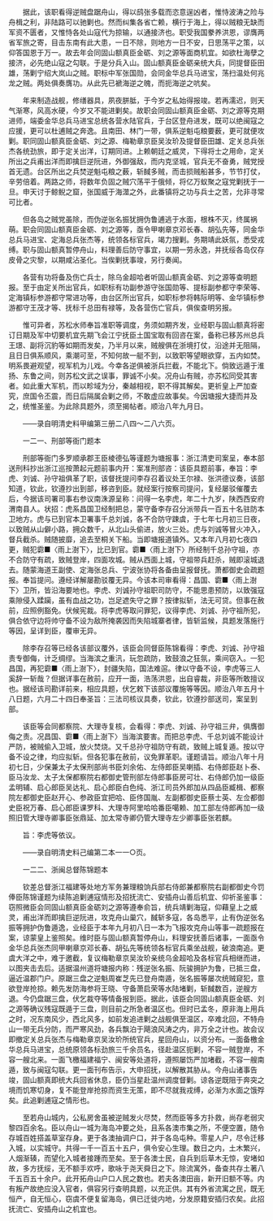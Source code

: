 <!-- { "loadSidebar": true } -->
　　据此，该职看得逆贼盘踞舟山，得以鸱张多载而恣意逞凶者，惟恃波涛之险与舟楫之利，非陆路可以驰剿也。然而纠集各省亡赖，横行于海上，得以贼粮无缺而军资不匮者，又惟恃各处山寇代为掠输，以通接济也。职受我国豢养洪恩，谬膺两省军旅之寄，目击东南有此大患，一日不除，则地方一日不安，日思荡平之策，以仰答国恩于万一。故去年会同固山额真臣金砺、刘之源等面商机宜。如欲杜海孽之接济，必先绝山寇之勾联。于是分兵入山。固山额真臣金砺亲统大兵，同提督臣田雄，荡剿宁绍大岚山之贼。职标中军张国勋，会同金华总兵马进宝，荡扫温处何兆龙之贼。两处俱奏膺功。从此先已褫海逆之魄，而扼海逆之吭矣。

　　年来制造战舰，修缮器具，夙夜胼胝，于今岁之私始得报竣。若再濡迟，则天气渐寒，风高水硬，今岁又不能进剿矣。故职会同固山额真臣金砺、刘之源等克期进师，端委金华总兵马进宝总统各营水陆官兵，于台区登舟进发，既可以绝闽寇之应援，更可以杜逋贼之奔逸。且南田、林门一带，俱系逆魁屯粮要薮，更可就便攻剿。职同固山额真臣金砺、刘之源、梅勒章京臣吴汝玠及提督臣田雄、定关总兵张杰各统劲旅，即于定关出洋，订期同进。上赖朝廷之威灵，下得将士之用命，定关所出之兵甫出洋而即擒巨逆阮进，外御强敌，而内克坚城，官兵无不奋勇，贼党授首无遗。台区所出之兵焚逆魁屯粮之薮，斩馘多贼，而击损贼船甚多，节节打仗，辛劳倍着。两路之师，将数年负固之贼穴荡平于俄倾，将亿万蚁聚之寇党剿抚于一旦。申天讨于鲸鲵之窟，张国威于海澨之外，此番镇将之功与兵士之苦，允非寻常可比者。

　　但各岛之贼党虽除，而伪逆张名振犹拥伪鲁逋逃于水面，根株不灭，终属祸萌。职会同固山额真臣金砺、刘之源等，亟令甲喇章京邓长春、胡弘先等，同金华总兵马进宝、定海总兵张杰等，统领各标官兵，竭力搜剿。务期靖此妖氛，悉受戎缚。职与固山额真暂停舟山，料理善后防守事宜，以期一劳永逸，并抚绥各岛仅存皮骨之灾黎，以期咸沾圣化。当俟剿抚事竣，另行奏闻。

　　各营有功将备及伤亡兵士，除乌金超哈者听固山额真金砺、刘之源等查明题报。至于由定关所出官兵，如职标有功副参游守张国勋等、提标副参都守李荣等、定海镇标参游都守常进功等，由台区所出官兵，如职标参将韩际明等、金华镇标参游都守王茂才等、抚标千总田有禄等，及各营伤亡官兵，俱俟查明另报。

　　惟可异者，苏松水师奉旨准职等调度，务须如期齐发，业经职与固山额真将密订日期及军中切要机宜先期飞会江宁抚臣土国宝取有回咨在案，备称已移苏州总兵王璟、副将沉豹等如期而发矣，乃半月以来，贼艘俱在浙境打仗，沿途并无阻隔，且日日俱系顺风，乘潮可至，不知何故一艇不到，以致职等望眼欲穿，五内如焚。明系畏避观望，视军机为儿戏。今幸各逆俱被浙兵拦截，不能北下。倘致远遁于淮扬、东鲁之间，则苏松文武之误事，罪诚不小矣。况舟山有贼，亦苏松同受其害者。如此重大军机，而以畛域为分，秦越相视，职不得其解矣。更祈皇上严加查究，庶国令丕震，而日后隔属会剿之师，不敢虚应故事矣。今因塘报大捷而并及之，统惟圣鉴。为此除具题外，须至揭帖者。顺治八年九月日。

　　——录自明清史料甲编第三册二八四～二八六页。

　　一二一、刑部等衙门题本

　　刑部等衙门多罗顺承郡王臣棱德弘等谨题为塘报事：浙江清吏司案呈，奉本部送刑科抄出浙江巡按萧起元题前事内开：案准刑部咨：该臣具题前事，奉旨：李虎、刘诚、孙守祖俱革了职，该督抚提问李存召着议处王尔禄、张洪德议奏，该部知道，钦此，钦遵抄出到部，移咨到臣。就经案行按察司提问，复经屡驳催覆去后，今据该司署司事右参议南洙源呈称：问得一名李虎，年二十九岁，陕西西安府渭南县人。状招：虎系昌国卫经制把总，蒙守备李存召分派带兵一百五十名驻防本卫地方。虎与已到官本卫署事千总刘诚，各不合防守踈虞，于七年七月初三日夜，以致贼从山僻小路，拥众数千，从北山头偷进，放火三处。虎与刘诚等冒火冲入，督兵截杀。贼随披靡，追去至桐关下船。当即塘报道镇外。又本年八月初七夜四更，贼犯霩■〈雨上澍下〉，比已到官。霩■〈雨上澍下〉所经制千总孙守祖，亦不合防守有疏，致贼登岸，四面攻城。贼从西面上城，守祖带兵赶杀，贼即滚城退去。随蒙海道王副使、定海张总兵、宁波张协将各备由呈报督抚。萧都御史会疏题报。奉旨提问。遵经详解屡勘驳覆无异。今该本司审看得：昌国、霩■〈雨上澍下〉卫所，皆沿海要地也。李虎、刘诚孙守祖职司防守，不能思患预防，以致强寇乘隙侵入蹂躏，虽有血战之功，岂足遮失守之罪？按律拟斩，法无可贷。但事在赦前，应照例豁免。伏候宪裁。将李虎等取问罪犯，议得李虎、刘诚、孙守祖所犯，俱合依守边将帅守备不设为敌所掩袭因而失陷城寨者律，皆斩监候，具题发落施行等因，呈详到臣，覆审无异。

　　除李存召等已经各该部议覆外，该臣会同督臣陈锦看得：李虎、刘诚、孙守祖责专御侮，计乏绸缪。当海滨之重汛，玩忽疏防，致鼓浪之狂氛，乘间窃入。一犯昌国，再犯霩■〈雨上澍下〉，封疆失陷，国法难逭。律以守备不设，李虎等三人奚辞一斩哉？但据详事在赦前，应开一面，浩荡洪恩，出自睿裁，非臣等所敢擅议也。据经该司勘详前来，相应具题，伏乞敕下该部议覆施等等因。顺治八年五月十八日题，六月二十四日奉圣旨：三法司核议具奏，钦此，钦遵抄部送司，案呈到部。

　　该臣等会同都察院、大理寺复核，会看得：李虎、刘诚、孙守祖三弁，俱膺御侮之责。况昌国、霩■〈雨上澍下〉当海滨要害。而把总李虎、千总刘诚不能设计严防，被贼偷入卫城，放火焚烧。又千总孙守祖防守有疏，致贼上城复遁。按以守备不设之律，均应拟斩。但各犯事在赦前，议免罪革职。谨题请旨。顺治八年十月初七日，少保兼太子太保刑部尚书臣刘余佑、左侍郎臣吴喇插、右侍郎臣赵卜泰、臣马汝龙、太子太保都察院右都御史管刑部左侍郎事臣房可壮、右侍郎仍加一级臣孟明辅、启心郎臣吴达礼、启心郎臣白色纯、浙江司员外郎加从四品臣臧楫、都察院左都御史臣赵开心、参政臣宜把哈、臣佟国胤、左副都御史臣蔡士英、左佥都御史臣祝万春、启心郎臣课罗科、大理寺阿里哈哈番臣噶赖、加工部左侍郎再加一级照旧管大理寺卿事臣张鼎延、加太常寺卿仍管大理寺左少卿事臣张若麒。

　　旨：李虎等依议。

　　——录自明清史料己编第二本一一○页。

　　一二二、浙闽总督陈锦题本

　　钦差总督浙江福建等处地方军务兼理粮饷兵部右侍郎兼都察院右副都御史今罚俸臣陈锦谨题为续陈追剿逋寇情形及招抚流亡、安插舟山善后机宜、仰祈圣鉴事：窃照微臣会同固山额真臣金砺刘之源等遵奉俞旨，统兵靖剿海寇，仰藉皇上之威灵，甫出洋而即擒巨逆阮进，攻克舟山巢穴，馘斩多寇，各岛悉平，止有伪逆张名振等拥护伪鲁遁逸，业经臣于本年九月初八日一本为飞报攻克舟山等事一疏题报在案，谅蒙皇上鉴照矣。维时臣与固山额真暂停舟山，料理安抚善后诸事，一面亟令金华总兵张杰同甲喇章京邓长春、胡弘先等统领各标官兵乘坐战舰，破浪南追。更虞大洋之中，难于邀截，复议梅勒章京吴汝玠亲统乌金超哈及各标官兵相继而进，以图夹击去后。适据温州道将塘报内称：残逆张名振、阮骏拥护为鲁，已抵三盘，逼近温郡门户。原踞三盘之逆魁周崔芝先已登舟南遁，张名振等屡次统贼窥犯，意欲登岸抢掠。赖先发防海参将王晓、守备萧启荣等水陆堵剿，斩馘数百，逆艘方退。今仍盘踞三盘，伏乞裁夺等情备报到臣。据此，该臣会同固山额真臣金砺、刘之源等确议残寇既遁于三盘，则目前之所急者温区也。但时已孟冬，原非海上用兵之时，况东南风少，西北风多，如前发追进剿之战舰俱至温区，卒难北回，不特舟山一带无兵分防，而严寒风劲，各兵飘泊于飓浪风涛之内，非万全之计也。故会议即撤定关总兵张杰与梅勒章京吴汝玠所统官兵，星回舟山，以资分布。一面备檄金华总兵马进宝，总统原领各标劲旅三千余员名，径赴温区扼剿，不容一贼登岸，不容一艘北来。一面飞檄福建福宁、闽安等处道将，遵照屡饬严加堵截，不容一艘南遁，致与闽寇勾联。更一面刊布告示，大申招抚，以解散其胁从。今舟山诸事告竣，固山额真即统大兵回省休息，臣仍当星赴温州调度督剿。谅各逆既阻于奔突之境而饥寒切身，复不能登岸抢掠而资生无策，即不尽就我戎缚，必渐为水面之饿殍矣。此追剿逋寇之情形也。

　　至若舟山城内，公私房舍虽被逆贼发火尽焚，然而臣等多方扑救，尚存老弱灾黎四百余名。臣以舟山一城为海岛冲要之处，且系各澳市集之所，不便空置，随令存城百姓搭盖草室存身。更于各澳抽调户口，并于各岛屯种。零星人户，尽令迁移入城，以实城守。共得一千一百五十五户，俱令安心生理。数日之内，土木繁兴，人烟渐辏，而望化入城者接踵而至矣。至于各澳士民，自兵到后草木无惊，安堵如故，多方抚绥，无不额手欢呼，歌咏于尧天舜日之下。除流寓外，备查共存土著八千五百五十余户。此开拓舟山户口人民之数也。若夫各澳田亩，新开旧额不等。内有叛产故绝应没入官者，俱容另行查明具题，以充正供。其有外省流寓之民，既无恒产，自无恒心，窃虞不便复留海岛，俱已迁徙内地，分发原籍安插归农矣。此招抚流亡、安插舟山之机宜也。

